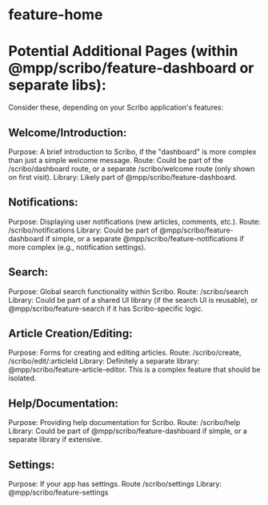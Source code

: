 # feature-home

# Potential Additional Pages (within @mpp/scribo/feature-dashboard or separate libs):

Consider these, depending on your Scribo application's features:

## Welcome/Introduction:

Purpose: A brief introduction to Scribo, if the "dashboard" is more complex than just a simple welcome message.
Route: Could be part of the /scribo/dashboard route, or a separate /scribo/welcome route (only shown on first visit).
Library: Likely part of @mpp/scribo/feature-dashboard.

## Notifications:

Purpose: Displaying user notifications (new articles, comments, etc.).
Route: /scribo/notifications
Library: Could be part of @mpp/scribo/feature-dashboard if simple, or a separate @mpp/scribo/feature-notifications if more complex (e.g., notification settings).

## Search:

Purpose: Global search functionality within Scribo.
Route: /scribo/search
Library: Could be part of a shared UI library (if the search UI is reusable), or @mpp/scribo/feature-search if it has Scribo-specific logic.

## Article Creation/Editing:

Purpose: Forms for creating and editing articles.
Route: /scribo/create, /scribo/edit/:articleId
Library: Definitely a separate library: @mpp/scribo/feature-article-editor. This is a complex feature that should be isolated.

## Help/Documentation:

Purpose: Providing help documentation for Scribo.
Route: /scribo/help
Library: Could be part of @mpp/scribo/feature-dashboard if simple, or a separate library if extensive.

## Settings:

Purpose: If your app has settings.
Route /scribo/settings
Library: @mpp/scribo/feature-settings
